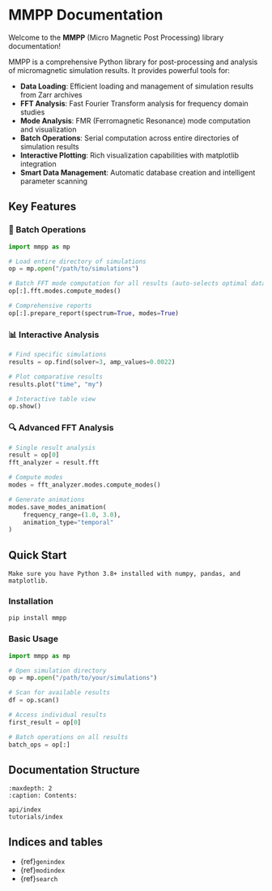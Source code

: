 # MMPP Documentation

Welcome to the **MMPP** (Micro Magnetic Post Processing) library documentation!

MMPP is a comprehensive Python library for post-processing and analysis of micromagnetic simulation results. It provides powerful tools for:

- **Data Loading**: Efficient loading and management of simulation results from Zarr archives
- **FFT Analysis**: Fast Fourier Transform analysis for frequency domain studies  
- **Mode Analysis**: FMR (Ferromagnetic Resonance) mode computation and visualization
- **Batch Operations**: Serial computation across entire directories of simulation results
- **Interactive Plotting**: Rich visualization capabilities with matplotlib integration
- **Smart Data Management**: Automatic database creation and intelligent parameter scanning

## Key Features

### 🚀 Batch Operations
```python
import mmpp as mp

# Load entire directory of simulations
op = mp.open("/path/to/simulations")

# Batch FFT mode computation for all results (auto-selects optimal dataset)
op[:].fft.modes.compute_modes()

# Comprehensive reports
op[:].prepare_report(spectrum=True, modes=True)
```

### 📊 Interactive Analysis
```python
# Find specific simulations
results = op.find(solver=3, amp_values=0.0022)

# Plot comparative results
results.plot("time", "my")

# Interactive table view
op.show()
```

### 🔍 Advanced FFT Analysis
```python
# Single result analysis
result = op[0]
fft_analyzer = result.fft

# Compute modes
modes = fft_analyzer.modes.compute_modes()

# Generate animations
modes.save_modes_animation(
    frequency_range=(1.0, 3.0),
    animation_type="temporal"
)
```

## Quick Start

```{note}
Make sure you have Python 3.8+ installed with numpy, pandas, and matplotlib.
```

### Installation

```bash
pip install mmpp
```

### Basic Usage

```python
import mmpp as mp

# Open simulation directory
op = mp.open("/path/to/your/simulations")

# Scan for available results
df = op.scan()

# Access individual results
first_result = op[0]

# Batch operations on all results
batch_ops = op[:]
```

## Documentation Structure

```{toctree}
:maxdepth: 2
:caption: Contents:

api/index
tutorials/index
```

## Indices and tables

* {ref}`genindex`
* {ref}`modindex`
* {ref}`search`
